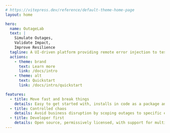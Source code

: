 ```yaml
---
# https://vitepress.dev/reference/default-theme-home-page
layout: home

hero:
  name: OutageLab
  text: |
    Simulate Outages,
    Validate Impact,
    Improve Resilience
  tagline: A UI-driven platform providing remote error injection to test resilience and observability in live services
  actions:
    - theme: brand
      text: Learn more
      link: /docs/intro
    - theme: alt
      text: Quickstart
      link: /docs/intro/quickstart

features:
  - title: Move fast and break things
    details: Easy to get started with, installs in code as a package and has no infrastructure requirements
  - title: Controlled chaos
    details: Avoid business disruption by scoping outages to specific environments, instances, or users
  - title: Developer first
    details: Open source, permissively licensed, with support for multiple programming languages
---
```


